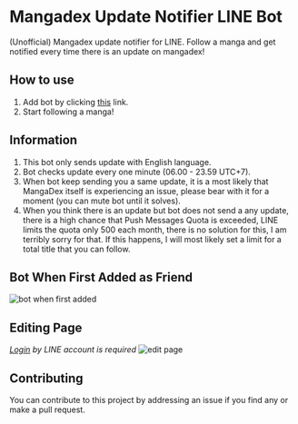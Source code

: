 # Mangadex Update Notifier LINE Bot

(Unofficial) Mangadex update notifier for LINE.
Follow a manga and get notified every time there is an update on mangadex!

## How to use
1. Add bot by clicking [this](https://line.me/R/ti/p/@228kmsfw) link.
2. Start following a manga!

## Information
1. This bot only sends update with English language.
2. Bot checks update every one minute (06.00 - 23.59 UTC+7).
3. When bot keep sending you a same update, it is a most likely that MangaDex itself is experiencing an issue, please bear with it for a moment (you can mute bot until it solves).
4. When you think there is an update but bot does not send a any update, there is a high chance that Push Messages Quota is exceeded, LINE limits the quota only 500 each month, there is no solution for this, I am terribly sorry for that. If this happens, I will most likely set a limit for a total title that you can follow.

## Bot When First Added as Friend
![bot when first added](https://image.prntscr.com/image/KuUeSqMDTX6pWchSy_8b0Q.png)

## Editing Page
*[Login](https://dex-line.glitch.me/dex) by LINE account is required*
![edit page](https://image.prntscr.com/image/q_BtSZhwRKm7P-NYRWbJCg.png)

## Contributing

You can contribute to this project by addressing an issue if you find any or make a pull request.